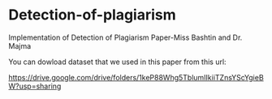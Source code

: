 # Detection-of-plagiarism
Implementation of Detection of Plagiarism Paper-Miss Bashtin and Dr. Majma

You can dowload dataset that we used in this paper from this url:

https://drive.google.com/drive/folders/1keP88Whg5TblumIIkiiTZnsYScYgieBW?usp=sharing
